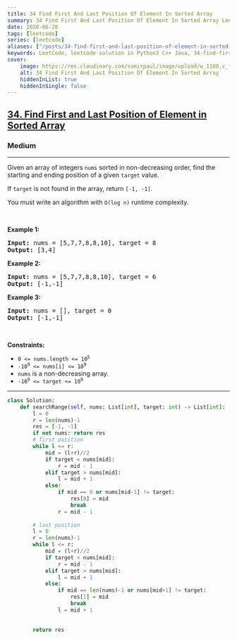 ```yaml
---
title: 34 Find First And Last Position Of Element In Sorted Array
summary: 34 Find First And Last Position Of Element In Sorted Array LeetCode Solution Explained
date: 2020-06-20
tags: [leetcode]
series: [leetcode]
aliases: ["/posts/34-find-first-and-last-position-of-element-in-sorted-array", "/blog/posts/34-find-first-and-last-position-of-element-in-sorted-array", "/34-find-first-and-last-position-of-element-in-sorted-array"]
keywords: LeetCode, leetcode solution in Python3 C++ Java, 34-find-first-and-last-position-of-element-in-sorted-array solution
cover:
    image: https://res.cloudinary.com/samirpaul/image/upload/w_1100,c_fit,co_rgb:FFFFFF,l_text:Arial_70_bold:34 Find First And Last Position Of Element In Sorted Array/problem-solving.webp
    alt: 34 Find First And Last Position Of Element In Sorted Array
    hiddenInList: true
    hiddenInSingle: false
---
```



<h2><a href="https://leetcode.com/problems/find-first-and-last-position-of-element-in-sorted-array/">34. Find First and Last Position of Element in Sorted Array</a></h2><h3>Medium</h3><hr><div><p>Given an array of integers <code>nums</code> sorted in non-decreasing order, find the starting and ending position of a given <code>target</code> value.</p>

<p>If <code>target</code> is not found in the array, return <code>[-1, -1]</code>.</p>

<p>You must&nbsp;write an algorithm with&nbsp;<code>O(log n)</code> runtime complexity.</p>

<p>&nbsp;</p>
<p><strong>Example 1:</strong></p>
<pre><strong>Input:</strong> nums = [5,7,7,8,8,10], target = 8
<strong>Output:</strong> [3,4]
</pre><p><strong>Example 2:</strong></p>
<pre><strong>Input:</strong> nums = [5,7,7,8,8,10], target = 6
<strong>Output:</strong> [-1,-1]
</pre><p><strong>Example 3:</strong></p>
<pre><strong>Input:</strong> nums = [], target = 0
<strong>Output:</strong> [-1,-1]
</pre>
<p>&nbsp;</p>
<p><strong>Constraints:</strong></p>

<ul>
	<li><code>0 &lt;= nums.length &lt;= 10<sup>5</sup></code></li>
	<li><code>-10<sup>9</sup>&nbsp;&lt;= nums[i]&nbsp;&lt;= 10<sup>9</sup></code></li>
	<li><code>nums</code> is a non-decreasing array.</li>
	<li><code>-10<sup>9</sup>&nbsp;&lt;= target&nbsp;&lt;= 10<sup>9</sup></code></li>
</ul>
</div>

---




```python
class Solution:
    def searchRange(self, nums: List[int], target: int) -> List[int]:
        l = 0
        r = len(nums)-1
        res = [-1, -1]
        if not nums: return res
        # first position
        while l <= r:
            mid = (l+r)//2
            if target < nums[mid]:
                r = mid - 1
            elif target > nums[mid]:
                l = mid + 1
            else:
                if mid == 0 or nums[mid-1] != target: 
                    res[0] = mid
                    break
                r = mid - 1
                
        # last position
        l = 0
        r = len(nums)-1
        while l <= r:
            mid = (l+r)//2
            if target < nums[mid]:
                r = mid - 1
            elif target > nums[mid]:
                l = mid + 1
            else:
                if mid == len(nums)-1 or nums[mid+1] != target: 
                    res[1] = mid
                    break
                l = mid + 1
                
        
        return res
```
